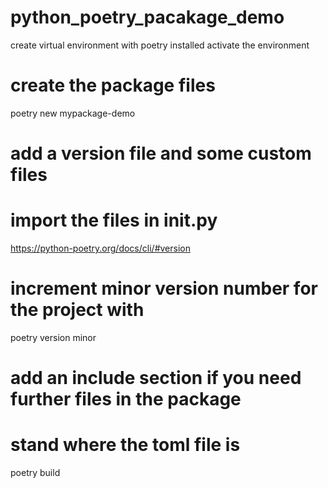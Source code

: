 # python_poetry_pacakage_demo


create virtual environment with poetry installed
activate the environment


# create the package files
poetry new mypackage-demo


# add a version file and some custom files 
# import the files in __init__.py

https://python-poetry.org/docs/cli/#version
# increment minor version number for the project with
poetry version minor

# add an include section if you need further files in the package 

# stand where the toml file is 
poetry build 